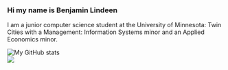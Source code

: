 ### Hi my name is Benjamin Lindeen

I am a junior computer science student at the University of Minnesota: Twin Cities with a Management: Information Systems minor and an Applied Economics minor.

![My GitHub stats](https://github-readme-stats.vercel.app/api?username=BenjaminLindeen&show_icons=true&theme=radical)
<br/>
<img src="https://github-readme-stats.vercel.app/api/wakatime?username=BenjaminLindeen&theme=radical&layout=compact">
